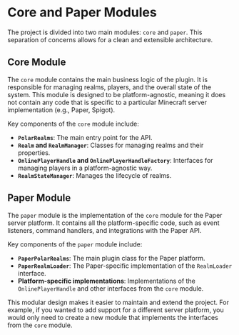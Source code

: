 # Core and Paper Modules

The project is divided into two main modules: `core` and `paper`. This separation of concerns allows for a clean and extensible architecture.

## Core Module

The `core` module contains the main business logic of the plugin. It is responsible for managing realms, players, and the overall state of the system. This module is designed to be platform-agnostic, meaning it does not contain any code that is specific to a particular Minecraft server implementation (e.g., Paper, Spigot).

Key components of the `core` module include:

- **`PolarRealms`**: The main entry point for the API.
- **`Realm` and `RealmManager`**: Classes for managing realms and their properties.
- **`OnlinePlayerHandle` and `OnlinePlayerHandleFactory`**: Interfaces for managing players in a platform-agnostic way.
- **`RealmStateManager`**: Manages the lifecycle of realms.

## Paper Module

The `paper` module is the implementation of the `core` module for the Paper server platform. It contains all the platform-specific code, such as event listeners, command handlers, and integrations with the Paper API.

Key components of the `paper` module include:

- **`PaperPolarRealms`**: The main plugin class for the Paper platform.
- **`PaperRealmLoader`**: The Paper-specific implementation of the `RealmLoader` interface.
- **Platform-specific implementations**: Implementations of the `OnlinePlayerHandle` and other interfaces from the `core` module.

This modular design makes it easier to maintain and extend the project. For example, if you wanted to add support for a different server platform, you would only need to create a new module that implements the interfaces from the `core` module.